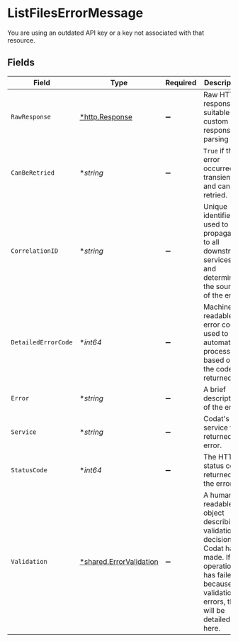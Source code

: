 # ListFilesErrorMessage

You are using an outdated API key or a key not associated with that resource.


## Fields

| Field                                                                                                                                                        | Type                                                                                                                                                         | Required                                                                                                                                                     | Description                                                                                                                                                  |
| ------------------------------------------------------------------------------------------------------------------------------------------------------------ | ------------------------------------------------------------------------------------------------------------------------------------------------------------ | ------------------------------------------------------------------------------------------------------------------------------------------------------------ | ------------------------------------------------------------------------------------------------------------------------------------------------------------ |
| `RawResponse`                                                                                                                                                | [*http.Response](https://pkg.go.dev/net/http#Response)                                                                                                       | :heavy_minus_sign:                                                                                                                                           | Raw HTTP response; suitable for custom response parsing                                                                                                      |
| `CanBeRetried`                                                                                                                                               | **string*                                                                                                                                                    | :heavy_minus_sign:                                                                                                                                           | `True` if the error occurred transiently and can be retried.                                                                                                 |
| `CorrelationID`                                                                                                                                              | **string*                                                                                                                                                    | :heavy_minus_sign:                                                                                                                                           | Unique identifier used to propagate to all downstream services and determine the source of the error.                                                        |
| `DetailedErrorCode`                                                                                                                                          | **int64*                                                                                                                                                     | :heavy_minus_sign:                                                                                                                                           | Machine readable error code used to automate processes based on the code returned.                                                                           |
| `Error`                                                                                                                                                      | **string*                                                                                                                                                    | :heavy_minus_sign:                                                                                                                                           | A brief description of the error.                                                                                                                            |
| `Service`                                                                                                                                                    | **string*                                                                                                                                                    | :heavy_minus_sign:                                                                                                                                           | Codat's service the returned the error.                                                                                                                      |
| `StatusCode`                                                                                                                                                 | **int64*                                                                                                                                                     | :heavy_minus_sign:                                                                                                                                           | The HTTP status code returned by the error.                                                                                                                  |
| `Validation`                                                                                                                                                 | [*shared.ErrorValidation](../../../pkg/models/shared/errorvalidation.md)                                                                                     | :heavy_minus_sign:                                                                                                                                           | A human-readable object describing validation decisions Codat has made. If an operation has failed because of validation errors, they will be detailed here. |
